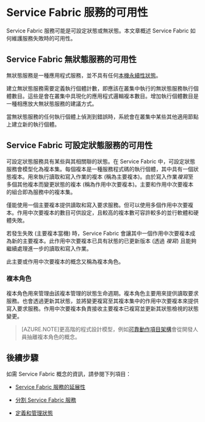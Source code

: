 <properties
   pageTitle="Service Fabric 服務的可用性"
   description="描述錯誤偵測、容錯移轉、服務復原"
   services="service-fabric"
   documentationCenter=".net"
   authors="appi101"
   manager="timlt"
   editor=""/>

<tags
   ms.service="service-fabric"
   ms.devlang="dotnet"
   ms.topic="article"
   ms.tgt_pltfrm="NA"
   ms.workload="NA"
   ms.date="04/13/2015"
   ms.author="aprameyr"/>

# Service Fabric 服務的可用性
Service Fabric 服務可能是可設定狀態或無狀態。本文章概述 Service Fabric 如何維護服務失敗時的可用性。

## Service Fabric 無狀態服務的可用性
無狀態服務是一種應用程式服務，並不具有任何[本機永續性狀態](service-fabric-concepts-state.md)。

建立無狀態服務需要定義執行個體計數，即應該在叢集中執行的無狀態服務執行個體數目。這些是會在叢集中具現化的應用程式邏輯複本數目。增加執行個體數目是一種相應放大無狀態服務的建議方式。

當無狀態服務的任何執行個體上偵測到錯誤時，系統會在叢集中某些其他適用節點上建立新的執行個體。

## Service Fabric 可設定狀態服務的可用性
可設定狀態服務具有某些與其相關聯的狀態。在 Service Fabric 中，可設定狀態服務會模型化為複本集。每個複本是一種服務程式碼的執行個體，其中具有一個狀態複本。用來執行讀取和寫入作業的複本 (稱為主要複本)。由於寫入作業*複寫*至多個其他複本而變更狀態的複本 (稱為作用中次要複本)。主要和作用中次要複本的組合即為服務中的複本集。

僅能使用一個主要複本提供讀取和寫入要求服務。但可以使用多個作用中次要複本。作用中次要複本的數目可供設定，且較高的複本數可容許較多的並行軟體和硬體失敗。

若發生失敗 (主要複本當機) 時，Service Fabric 會讓其中一個作用中次要複本成為新的主要複本。此作用中次要複本已具有狀態的已更新版本 (透過 *複寫*) 且能夠繼續處理進一步的讀取和寫入作業。

此主要或作用中次要複本的概念又稱為複本角色。

### 複本角色
複本角色用來管理由該複本管理的狀態生命週期。複本角色主要用來提供讀取要求服務。也會透過更新其狀態，並將變更複寫至其複本集中的作用中次要複本來提供寫入要求服務。作用中次要複本負責接收主要複本已複寫並更新其狀態檢視的狀態變更。

>[AZURE.NOTE]更高階的程式設計模型，例如[可靠動作項目架構](service-fabric-reliable-actors-introduction.md)會從開發人員抽離複本角色的概念。

## 後續步驟

如需 Service Fabric 概念的資訊，請參閱下列項目：

- [Service Fabric 服務的延展性](service-fabric-concepts-scalability.md)

- [分割 Service Fabric 服務](service-fabric-concepts-partitioning.md)

- [定義和管理狀態](service-fabric-concepts-state.md)
 

<!---HONumber=July15_HO2-->